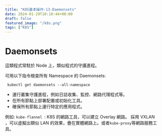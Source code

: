 ```yaml
---
title: "K8S基本操作-13-Daemonsets"
date: 2024-01-29T10:10:44+08:00
draft: false
featured_image: "/k8s.png"
tags: ["K8S"]
---
```


# Daemonsets

這類程式常駐於 Node 上，類似程式的守護進程。

可用以下指令檢查所有 Namespace 的 Daemonsets:

```
 kubectl get daemonsets --all-namespace
```

* 運行叢集守護進程，例如日誌收集、監控、網路代理程式等。
* 在所有節點上部署配置或初始化工具。
* 確保所有節點上運行特定的應用程式。

例如: `kube-flannel `: K8S 的網路工具，可以建立 Overlay 網路。 採用 VXLAN ，可以虛擬出類似 LAN 的效果，疊在實體網路上。或者`kube-proxy`等網路服務工具。

